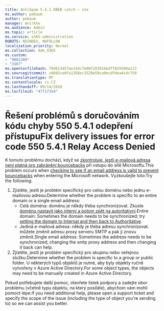 ```yaml
---
title: AntiSpam 5.4.1 DBEB catch – vše
ms.author: pebaum
author: pebaum
manager: mnirkhe
ms.audience: Admin
ms.topic: article
ms.service: o365-administration
ROBOTS: NOINDEX, NOFOLLOW
localization_priority: Normal
ms.collection: Adm_O365
ms.custom:
- "9001209"
- "3167"
ms.openlocfilehash: f9d613457ae33dc7e00f20391bbdff029500a123
ms.sourcegitcommit: c6692ce0fa1358ec3529e59ca0ecdfdea4cdc759
ms.translationtype: MT
ms.contentlocale: cs-CZ
ms.lasthandoff: 09/14/2020
ms.locfileid: "47717354"
---
```

# <a name="fix-delivery-issues-for-error-code-550-541-relay-access-denied"></a><span data-ttu-id="9716f-102">Řešení problémů s doručováním kódu chyby 550 5.4.1 odepření přístupu</span><span class="sxs-lookup"><span data-stu-id="9716f-102">Fix delivery issues for error code 550 5.4.1 Relay Access Denied</span></span>

<span data-ttu-id="9716f-103">K tomuto problému dochází, když se [zkontroluje, jestli e-mailová adresa není platná pro zabránění bouncebacks](https://docs.microsoft.com/exchange/mail-flow-best-practices/use-directory-based-edge-blocking) při vstupu do sítě Microsoftu.</span><span class="sxs-lookup"><span data-stu-id="9716f-103">This problem occurs when [checking to see if an email address is valid to prevent bouncebacks](https://docs.microsoft.com/exchange/mail-flow-best-practices/use-directory-based-edge-blocking) when entering the Microsoft network.</span></span> <span data-ttu-id="9716f-104">Vyzkoušejte toto:</span><span class="sxs-lookup"><span data-stu-id="9716f-104">Try the following:</span></span>

1. <span data-ttu-id="9716f-105">Zjistěte, jestli je problém specifický pro celou doménu nebo jednu e-mailovou adresu:</span><span class="sxs-lookup"><span data-stu-id="9716f-105">Determine whether the problem is specific to an entire domain or a single email address:</span></span>
    - <span data-ttu-id="9716f-106">Celá doména: doménu je někdy třeba synchronizovat. Zkuste [doménu nastavit jako interní a potom zpět na autoritativní](https://docs.microsoft.com/exchange/mail-flow-best-practices/manage-accepted-domains/manage-accepted-domains).</span><span class="sxs-lookup"><span data-stu-id="9716f-106">Entire domain: Sometimes the domain needs to be synchronized; try [setting the domain to Internal and then back to Authoritative](https://docs.microsoft.com/exchange/mail-flow-best-practices/manage-accepted-domains/manage-accepted-domains).</span></span>
    - <span data-ttu-id="9716f-107">Jediná e-mailová adresa: někdy je třeba adresu synchronizovat. můžete změnit adresu proxy serveru SMTP a pak ji znovu změnit.</span><span class="sxs-lookup"><span data-stu-id="9716f-107">Single email address: Sometimes the address needs to be synchronized; changing the smtp proxy address and then changing it back can help.</span></span>
2. <span data-ttu-id="9716f-108">Zjistěte, jestli je problém specifický pro skupinu nebo veřejnou složku.</span><span class="sxs-lookup"><span data-stu-id="9716f-108">Determine whether the problem is specific to a group or public folder.</span></span> <span data-ttu-id="9716f-109">U některých typů objektů je nutné, aby byly objekty ručně vytvořeny v Azure Active Directory.</span><span class="sxs-lookup"><span data-stu-id="9716f-109">For some object types, the objects may need to be manually created in Azure Active Directory.</span></span>

<span data-ttu-id="9716f-110">Pokud potřebujete další pomoc, otevřete lístek podpory a zadejte obor problému (včetně typu objektu, na který posíláte), abychom vám mohli pomoct lépe.</span><span class="sxs-lookup"><span data-stu-id="9716f-110">If you need additional help, please open a support ticket and specify the scope of the issue (including the type of object you're sending to) so we can assist you better.</span></span>
